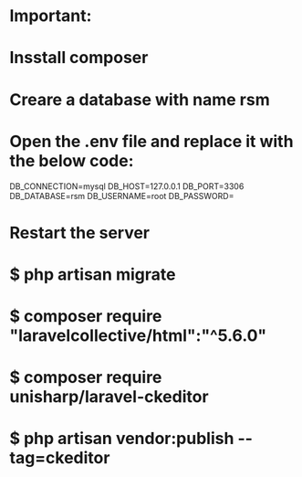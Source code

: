 # Important:
# Insstall composer
# Creare a database with name rsm
# Open the .env file and replace it with the below code:
  DB_CONNECTION=mysql
  DB_HOST=127.0.0.1
  DB_PORT=3306
  DB_DATABASE=rsm
  DB_USERNAME=root
  DB_PASSWORD=
# Restart the server
# $ php artisan migrate
# $ composer require "laravelcollective/html":"^5.6.0"
# $ composer require unisharp/laravel-ckeditor
# $ php artisan vendor:publish --tag=ckeditor
